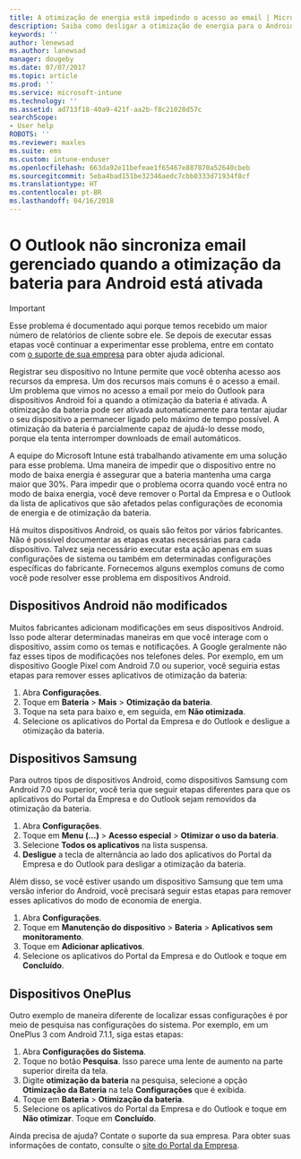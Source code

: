 ```yaml
---
title: A otimização de energia está impedindo o acesso ao email | Microsoft Docs
description: Saiba como desligar a otimização de energia para o Android a fim de assegurar o recebimento de seu email.
keywords: ''
author: lenewsad
ms.author: lanewsad
manager: dougeby
ms.date: 07/07/2017
ms.topic: article
ms.prod: ''
ms.service: microsoft-intune
ms.technology: ''
ms.assetid: ad713f18-40a9-421f-aa2b-f8c21028d57c
searchScope:
- User help
ROBOTS: ''
ms.reviewer: maxles
ms.suite: ems
ms.custom: intune-enduser
ms.openlocfilehash: 663da92e11befeae1f65467e887870a52640cbeb
ms.sourcegitcommit: 5eba4bad151be32346aedc7cbb0333d71934f8cf
ms.translationtype: HT
ms.contentlocale: pt-BR
ms.lasthandoff: 04/16/2018
---
```

# <a name="outlook-wont-sync-managed-email-when-battery-optimization-for-android-is-turned-on"></a>O Outlook não sincroniza email gerenciado quando a otimização da bateria para Android está ativada

> [!IMPORTANT]
> Esse problema é documentado aqui porque temos recebido um maior número de relatórios de cliente sobre ele. Se depois de executar essas etapas você continuar a experimentar esse problema, entre em contato com [o suporte de sua empresa](https://portal.manage.microsoft.com#HelpDeskDialog) para obter ajuda adicional.

Registrar seu dispositivo no Intune permite que você obtenha acesso aos recursos da empresa. Um dos recursos mais comuns é o acesso a email. Um problema que vimos no acesso a email por meio do Outlook para dispositivos Android foi a quando a otimização da bateria é ativada. A otimização da bateria pode ser ativada automaticamente para tentar ajudar o seu dispositivo a permanecer ligado pelo máximo de tempo possível. A otimização da bateria é parcialmente capaz de ajudá-lo desse modo, porque ela tenta interromper downloads de email automáticos.

A equipe do Microsoft Intune está trabalhando ativamente em uma solução para esse problema. Uma maneira de impedir que o dispositivo entre no modo de baixa energia é assegurar que a bateria mantenha uma carga maior que 30%. Para impedir que o problema ocorra quando você entra no modo de baixa energia, você deve remover o Portal da Empresa e o Outlook da lista de aplicativos que são afetados pelas configurações de economia de energia e de otimização da bateria.

Há muitos dispositivos Android, os quais são feitos por vários fabricantes. Não é possível documentar as etapas exatas necessárias para cada dispositivo. Talvez seja necessário executar esta ação apenas em suas configurações de sistema ou também em determinadas configurações específicas do fabricante. Fornecemos alguns exemplos comuns de como você pode resolver esse problema em dispositivos Android.

## <a name="unmodified-android-devices"></a>Dispositivos Android não modificados

Muitos fabricantes adicionam modificações em seus dispositivos Android. Isso pode alterar determinadas maneiras em que você interage com o dispositivo, assim como os temas e notificações. A Google geralmente não faz esses tipos de modificações nos telefones deles. Por exemplo, em um dispositivo Google Pixel com Android 7.0 ou superior, você seguiria estas etapas para remover esses aplicativos de otimização da bateria:

1. Abra **Configurações**.
2. Toque em **Bateria** > **Mais** > **Otimização da bateria**.
3. Toque na seta para baixo e, em seguida, em **Não otimizada**.
4. Selecione os aplicativos do Portal da Empresa e do Outlook e desligue a otimização da bateria.

## <a name="samsung-devices"></a>Dispositivos Samsung

Para outros tipos de dispositivos Android, como dispositivos Samsung com Android 7.0 ou superior, você teria que seguir etapas diferentes para que os aplicativos do Portal da Empresa e do Outlook sejam removidos da otimização da bateria.

1. Abra **Configurações**.
2. Toque em **Menu (...)** > **Acesso especial** > **Otimizar o uso da bateria**.
3. Selecione **Todos os aplicativos** na lista suspensa.
4. **Desligue** a tecla de alternância ao lado dos aplicativos do Portal da Empresa e do Outlook para desligar a otimização da bateria.

Além disso, se você estiver usando um dispositivo Samsung que tem uma versão inferior do Android, você precisará seguir estas etapas para remover esses aplicativos do modo de economia de energia.

1. Abra **Configurações**.
2. Toque em **Manutenção do dispositivo** > **Bateria** > **Aplicativos sem monitoramento**.
3. Toque em **Adicionar aplicativos**.
4. Selecione os aplicativos do Portal da Empresa e do Outlook e toque em **Concluído**.

## <a name="oneplus-devices"></a>Dispositivos OnePlus

Outro exemplo de maneira diferente de localizar essas configurações é por meio de pesquisa nas configurações do sistema. Por exemplo, em um OnePlus 3 com Android 7.1.1, siga estas etapas: 

1. Abra **Configurações do Sistema**. 
2. Toque no botão **Pesquisa**. Isso parece uma lente de aumento na parte superior direita da tela. 
3. Digite **otimização da bateria** na pesquisa, selecione a opção **Otimização da Bateria** na tela **Configurações** que é exibida. 
4. Toque em **Bateria** > **Otimização da bateria**.
5. Selecione os aplicativos do Portal da Empresa e do Outlook e toque em **Não otimizar**. Toque em **Concluído**.

<!--On a OnePlus 5 device with Android 7.1.1, you would follow these steps to remove these apps from battery optimization:
1. Open **Settings**.
2. Tap **Battery** > **Battery optimization**.
3. Select the Company Portal and Outlook apps, then select **Don’t optimize**. Tap **Done**.-->

Ainda precisa de ajuda? Contate o suporte da sua empresa. Para obter suas informações de contato, consulte o [site do Portal da Empresa](https://portal.manage.microsoft.com#HelpDeskDialog).
